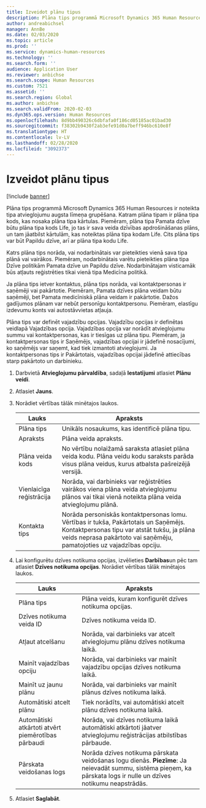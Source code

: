 ```yaml
---
title: Izveidot plānu tipus
description: Plāna tips programmā Microsoft Dynamics 365 Human Resources ir noteikta tipa atvieglojumu augsta līmeņa grupēšana. Katram plāna tipam ir plāna tipa kods, kas nosaka plāna tipa kārtulas.
author: andreabichsel
manager: AnnBe
ms.date: 02/03/2020
ms.topic: article
ms.prod: ''
ms.service: dynamics-human-resources
ms.technology: ''
ms.search.form: ''
audience: Application User
ms.reviewer: anbichse
ms.search.scope: Human Resources
ms.custom: 7521
ms.assetid: ''
ms.search.region: Global
ms.author: anbichse
ms.search.validFrom: 2020-02-03
ms.dyn365.ops.version: Human Resources
ms.openlocfilehash: 8d9bb490326c6dbfafa0f186cd05185ac01bad30
ms.sourcegitcommit: f38302b9430f2ab3efe91d0a7beff946bc610e8f
ms.translationtype: HT
ms.contentlocale: lv-LV
ms.lasthandoff: 02/28/2020
ms.locfileid: "3092373"
---
```

# <a name="create-plan-types"></a>Izveidot plānu tipus

[!include [banner](includes/preview-feature.md)]

Plāna tips programmā Microsoft Dynamics 365 Human Resources ir noteikta tipa atvieglojumu augsta līmeņa grupēšana. Katram plāna tipam ir plāna tipa kods, kas nosaka plāna tipa kārtulas. Piemēram, plāna tipa Pamata dzīve būtu plāna tipa kods Life, jo tas ir sava veida dzīvības apdrošināšanas plāns, un tam jāatbilst kārtulām, kas noteiktas plāna tipa kodam Life. Cits plāna tips var būt Papildu dzīve, arī ar plāna tipa kodu Life.

Katrs plāna tips norāda, vai nodarbinātais var pieteikties vienā sava tipa plānā vai vairākos. Piemēram, nodarbinātais varētu pieteikties plāna tipa Dzīve politikām Pamata dzīve un Papildu dzīve. Nodarbinātajam visticamāk būs atļauts reģistrēties tikai vienā tipa Medicīna politikā.

Ja plāna tips ietver kontaktus, plāna tips norāda, vai kontaktpersonas ir saņēmēji vai pakārtotie. Piemēram, Pamata dzīves plāna veidam būtu saņēmēji, bet Pamata medicīniskā plāna veidam ir pakārtotie. Dažos gadījumos plānam var nebūt personīgu kontaktpersonu. Piemēram, elastīgu izdevumu konts vai autostāvvietas atļauja.

Plāna tips var definēt vajadzību opcijas. Vajadzību opcijas ir definētas veidlapā Vajadzības opcija. Vajadzības opcija var norādīt atvieglojumu summu vai kontaktpersonas, kas ir tiesīgas uz plāna tipu. Piemēram, ja kontaktpersonas tips ir Saņēmējs, vajadzības opcijai ir jādefinē nosacījumi, ko saņēmējs var saņemt, kad tiek izmantoti atvieglojumi. Ja kontaktpersonas tips ir Pakārtotais, vajadzības opcijai jādefinē attiecības starp pakārtoto un darbinieku. 

1. Darbvietā **Atvieglojumu pārvaldība**, sadaļā **Iestatījumi** atlasiet **Plānu veidi**.

2. Atlasiet **Jauns**.

3. Norādiet vērtības tālāk minētajos laukos.

   | Lauks | Apraksts |
   | --- | --- |
   | Plāna tips | Unikāls nosaukums, kas identificē plāna tipu. |
   | Apraksts | Plāna veida apraksts. |
   | Plāna veida kods | No vērtību nolaižamā saraksta atlasiet plāna veida kodu. Plāna veidu kodu saraksts parāda visus plāna veidus, kurus atbalsta pašreizējā versijā. |
   | Vienlaicīga reģistrācija | Norāda, vai darbinieks var reģistrēties vairākos viena plāna veida atvieglojumu plānos vai tikai vienā noteikta plāna veida atvieglojumu plānā. |
   | Kontakta tips | Norāda personiskās kontaktpersonas lomu. Vērtības ir tukša, Pakārtotais un Saņēmējs. Kontaktpersonas tipu var atstāt tukšu, ja plāna veids neprasa pakārtoto vai saņēmēju, pamatojoties uz vajadzības opciju. |

4. Lai konfigurētu dzīves notikuma opcijas, izvēlieties **Darbības**un pēc tam atlasiet **Dzīves notikuma opcijas**. Norādiet vērtības tālāk minētajos laukos.

   | Lauks | Apraksts |
   | --- | --- |
   | Plāna tips | Plāna veids, kuram konfigurēt dzīves notikuma opcijas. |
   | Dzīves notikuma veida ID | Dzīves notikuma veida ID. |
   | Atļaut atcelšanu | Norāda, vai darbinieks var atcelt atvieglojumu plānu dzīves notikuma laikā. |
   |Mainīt vajadzības opciju | Norāda, vai darbinieks var mainīt vajadzību opcijas dzīves notikuma laikā. |
   | Mainīt uz jaunu plānu | Norāda, vai darbinieks var mainīt plānus dzīves notikuma laikā. |
   | Automātiski atcelt plānu |Tiek norādīts, vai automātiski atcelt plānu dzīves notikuma laikā. |
   | Automātiski atkārtoti atvērt piemērotības pārbaudi | Norāda, vai dzīves notikuma laikā automātiski atkārtoti jāatver atvieglojumu reģistrācijas atbilstības pārbaude. |
   | Pārskata veidošanas logs | Norāda dzīves notikuma pārskata veidošanas logu dienās. **Piezīme**: Ja neievadāt summu, sistēma pieņem, ka pārskata logs ir nulle un dzīves notikumu neapstrādās. |

5. Atlasiet **Saglabāt**. 
